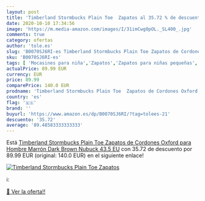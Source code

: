 ```yaml
---
layout: post
title: 'Timberland Stormbucks Plain Toe  Zapatos al 35.72 % de descuento'
date: 2020-10-10 17:34:56
image: 'https://m.media-amazon.com/images/I/31imCwg0pOL._SL400_.jpg'
comments: true
category: ofertas
author: 'tole.es'
slug: 'B0070SJ6RI-es Timberland Stormbucks Plain Toe Zapatos de Cordones Oxford...'
sku: 'B0070SJ6RI-es'
tags: [ 'Mocasines para niña','Zapatos','Zapatos para niñas pequeñas','Zapatos y complementos','zapatos', ]
actualPrice: 89.99 EUR
currency: EUR
price: 89.99
comparePrice: 140.0 EUR
prodname: 'Timberland Stormbucks Plain Toe  Zapatos de Cordones Oxford para Hombre  Marrón Dark Brown Nubuck  43.5 EU'
country: 'es'
flag: '🇪🇸'
brand: ''
buyurl: 'https://www.amazon.es/dp/B0070SJ6RI/?tag=tolees-21'
descuento: '35.72'
average: '89.48583333333333'
---
```


Está [Timberland Stormbucks Plain Toe  Zapatos de Cordones Oxford para Hombre  Marrón Dark Brown Nubuck  43.5 EU](https://www.amazon.es/dp/B0070SJ6RI/?tag=tolees-21) con 35.72 de descuento por 89.99 EUR (original: 140.0 EUR) en el siguiente enlace!

[![Timberland Stormbucks Plain Toe  Zapatos](https://m.media-amazon.com/images/I/31imCwg0pOL._SL400_.jpg)](https://www.amazon.es/dp/B0070SJ6RI/?tag=tolees-21)

ℹ️:


[🛒 Ver la oferta!!](https://www.amazon.es/dp/B0070SJ6RI/?tag=tolees-21)
